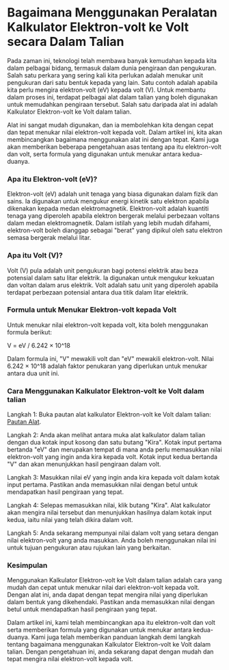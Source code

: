 Bagaimana Menggunakan Peralatan Kalkulator Elektron-volt ke Volt secara Dalam Talian
====================================================================================

Pada zaman ini, teknologi telah membawa banyak kemudahan kepada kita dalam pelbagai bidang, termasuk dalam dunia pengiraan dan pengukuran. Salah satu perkara yang sering kali kita perlukan adalah menukar unit pengukuran dari satu bentuk kepada yang lain. Satu contoh adalah apabila kita perlu mengira elektron-volt (eV) kepada volt (V). Untuk membantu dalam proses ini, terdapat pelbagai alat dalam talian yang boleh digunakan untuk memudahkan pengiraan tersebut. Salah satu daripada alat ini adalah Kalkulator Elektron-volt ke Volt dalam talian.

Alat ini sangat mudah digunakan, dan ia membolehkan kita dengan cepat dan tepat menukar nilai elektron-volt kepada volt. Dalam artikel ini, kita akan membincangkan bagaimana menggunakan alat ini dengan tepat. Kami juga akan memberikan beberapa pengetahuan asas tentang apa itu elektron-volt dan volt, serta formula yang digunakan untuk menukar antara kedua-duanya.

### Apa itu Elektron-volt (eV)?

Elektron-volt (eV) adalah unit tenaga yang biasa digunakan dalam fizik dan sains. Ia digunakan untuk mengukur energi kinetik satu elektron apabila dikenakan kepada medan elektromagnetik. Elektron-volt adalah kuantiti tenaga yang diperoleh apabila elektron bergerak melalui perbezaan voltans dalam medan elektromagnetik. Dalam istilah yang lebih mudah difahami, elektron-volt boleh dianggap sebagai "berat" yang dipikul oleh satu elektron semasa bergerak melalui litar.

### Apa itu Volt (V)?

Volt (V) pula adalah unit pengukuran bagi potensi elektrik atau beza potensial dalam satu litar elektrik. Ia digunakan untuk mengukur kekuatan dan voltan dalam arus elektrik. Volt adalah satu unit yang diperoleh apabila terdapat perbezaan potensial antara dua titik dalam litar elektrik.

### Formula untuk Menukar Elektron-volt kepada Volt

Untuk menukar nilai elektron-volt kepada volt, kita boleh menggunakan formula berikut:

V = eV / 6.242 × 10^18

Dalam formula ini, "V" mewakili volt dan "eV" mewakili elektron-volt. Nilai 6.242 × 10^18 adalah faktor penukaran yang diperlukan untuk menukar antara dua unit ini.

### Cara Menggunakan Kalkulator Elektron-volt ke Volt dalam talian

Langkah 1: Buka pautan alat kalkulator Elektron-volt ke Volt dalam talian: [Pautan Alat](https://www.onlinecalculatorsfree.com/ms/tools/ev-to-volt-calculator.html).

Langkah 2: Anda akan melihat antara muka alat kalkulator dalam talian dengan dua kotak input kosong dan satu butang "Kira". Kotak input pertama bertanda "eV" dan merupakan tempat di mana anda perlu memasukkan nilai elektron-volt yang ingin anda kira kepada volt. Kotak input kedua bertanda "V" dan akan menunjukkan hasil pengiraan dalam volt.

Langkah 3: Masukkan nilai eV yang ingin anda kira kepada volt dalam kotak input pertama. Pastikan anda memasukkan nilai dengan betul untuk mendapatkan hasil pengiraan yang tepat.

Langkah 4: Selepas memasukkan nilai, klik butang "Kira". Alat kalkulator akan mengira nilai tersebut dan menunjukkan hasilnya dalam kotak input kedua, iaitu nilai yang telah dikira dalam volt.

Langkah 5: Anda sekarang mempunyai nilai dalam volt yang setara dengan nilai elektron-volt yang anda masukkan. Anda boleh menggunakan nilai ini untuk tujuan pengukuran atau rujukan lain yang berkaitan.

### Kesimpulan

Menggunakan Kalkulator Elektron-volt ke Volt dalam talian adalah cara yang mudah dan cepat untuk menukar nilai dari elektron-volt kepada volt. Dengan alat ini, anda dapat dengan tepat mengira nilai yang diperlukan dalam bentuk yang dikehendaki. Pastikan anda memasukkan nilai dengan betul untuk mendapatkan hasil pengiraan yang tepat.

Dalam artikel ini, kami telah membincangkan apa itu elektron-volt dan volt serta memberikan formula yang digunakan untuk menukar antara kedua-duanya. Kami juga telah memberikan panduan langkah demi langkah tentang bagaimana menggunakan Kalkulator Elektron-volt ke Volt dalam talian. Dengan pengetahuan ini, anda sekarang dapat dengan mudah dan tepat mengira nilai elektron-volt kepada volt.